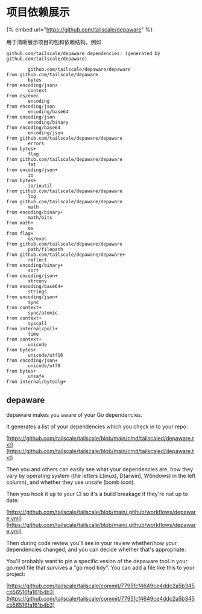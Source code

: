 # 项目依赖展示

{% embed url="https://github.com/tailscale/depaware" %}

用于清晰展示项目的包和依赖结构，例如

```text
github.com/tailscale/depaware dependencies: (generated by github.com/tailscale/depaware)

        github.com/tailscale/depaware/depaware                       from github.com/tailscale/depaware
        bytes                                                        from encoding/json+
        context                                                      from os/exec
        encoding                                                     from encoding/json
        encoding/base64                                              from encoding/json
        encoding/binary                                              from encoding/base64
        encoding/json                                                from github.com/tailscale/depaware/depaware
        errors                                                       from bytes+
        flag                                                         from github.com/tailscale/depaware/depaware
        fmt                                                          from encoding/json+
        io                                                           from bytes+
        io/ioutil                                                    from github.com/tailscale/depaware/depaware
        log                                                          from github.com/tailscale/depaware/depaware
        math                                                         from encoding/binary+
        math/bits                                                    from math+
        os                                                           from flag+
        os/exec                                                      from github.com/tailscale/depaware/depaware
        path/filepath                                                from github.com/tailscale/depaware/depaware+
        reflect                                                      from encoding/binary+
        sort                                                         from encoding/json+
        strconv                                                      from encoding/base64+
        strings                                                      from encoding/json+
        sync                                                         from context+
        sync/atomic                                                  from context+
        syscall                                                      from internal/poll+
        time                                                         from context+
        unicode                                                      from bytes+
        unicode/utf16                                                from encoding/json+
        unicode/utf8                                                 from bytes+
        unsafe                                                       from internal/bytealg+
```

## depaware

depaware makes you aware of your Go dependencies.

It generates a list of your dependencies which you check in to your repo:

[https://github.com/tailscale/tailscale/blob/main/cmd/tailscaled/depaware.txt](https://github.com/tailscale/tailscale/blob/main/cmd/tailscaled/depaware.txt)

Then you and others can easily see what your dependencies are, how they vary by operating system \(the letters L\(inux\), D\(arwin\), W\(indows\) in the left column\), and whether they use unsafe \(bomb icon\).

Then you hook it up to your CI so it's a build breakage if they're not up to date:

[https://github.com/tailscale/tailscale/blob/main/.github/workflows/depaware.yml](https://github.com/tailscale/tailscale/blob/main/.github/workflows/depaware.yml)

Then during code review you'll see in your review whether/how your dependencies changed, and you can decide whether that's appropriate.

You'll probably want to pin a specific vesion of the depaware tool in your go.mod file that survives a "go mod tidy". You can add a file like this to your project:

[https://github.com/tailscale/tailscale/commit/7795fcf4649ce4ddc2a5b345cb56516fa161b4b3](https://github.com/tailscale/tailscale/commit/7795fcf4649ce4ddc2a5b345cb56516fa161b4b3)


